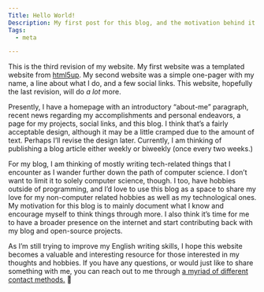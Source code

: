 ```yaml
---
Title: Hello World!
Description: My first post for this blog, and the motivation behind it.
Tags: 
  - meta

---
```


This is the third revision of my website. My first website was a templated
website from [html5up](https://html5up.net/photon). My second website was a
simple one-pager with my name, a line about what I do, and a few social links.
This website, hopefully the last revision, will do *a lot* more.

Presently, I have a homepage with an introductory “about-me” paragraph, recent
news regarding my accomplishments and personal endeavors, a page for my
projects, social links, and this blog. I think that’s a fairly acceptable
design, although it may be a little cramped due to the amount of text. Perhaps
I’ll revise the design later. Currently, I am thinking of publishing a blog
article either weekly or biweekly (once every two weeks.)

For my blog, I am thinking of mostly writing tech-related things that I
encounter as I wander further down the path of computer science. I don’t want
to limit it to solely computer science, though. I too, have hobbies outside of
programming, and I’d love to use this blog as a space to share my love for my
non-computer related hobbies as well as my technological ones. My motivation
for this blog is to mainly document what I know and encourage myself to think
things through more. I also think it’s time for me to have a broader presence
on the internet and start contributing back with my blog and open-source
projects.

As I’m still trying to improve my English writing skills, I hope this website
becomes a valuable and interesting resource for those interested in my thoughts
and hobbies. If you have any questions, or would just like to share something
with me, you can reach out to me through [a myriad of different contact
 methods.](/contact) 📨
